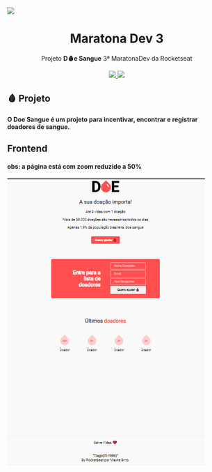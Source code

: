 <img src="./Wallpapers/computer-vector.svg" align="center"></img>
<h1 align="center">Maratona Dev 3</h1>
<p align="center">Projeto <strong>D🩸e Sangue</strong> 3ª  MaratonaDev da Rocketseat</p>
<p align="center">

  </a>
    <a aria-label="Dias" href="https://rocketseat.com.br/maratonadev/aulas/3.0?aula=1">
    <img src="https://img.shields.io/badge/Dia-1%20de%203-orange"></img>
  </a>
  
  <a aria-label="Repo Size" href="README.md">
  	<img src="https://img.shields.io/github/repo-size/LeoGHz/DoeSangue.svg"></img>
  </a>

## 🩸 Projeto

#### O Doe Sangue é um projeto para incentivar, encontrar e registrar doadores de sangue.

## Frontend

#### obs: a página está com zoom reduzido a 50%
<img align="center" src="./Wallpapers/frontend.png" align="center"></img>
